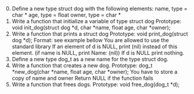 0. Define a new type struct dog with the following elements:
name, type = char *
age, type = float
owner, type = char *
1. Write a function that initialize a variable of type struct dog
Prototype: void init_dog(struct dog *d, char *name, float age, char *owner);
2. Write a function that prints a struct dog
Prototype: void print_dog(struct dog *d);
Format: see example bellow
You are allowed to use the standard library
If an element of d is NULL, print (nil) instead of this element. (if name is NULL, print Name: (nil))
If d is NULL print nothing.
3. Define a new type dog_t as a new name for the type struct dog.
4. Write a function that creates a new dog.
Prototype: dog_t *new_dog(char *name, float age, char *owner);
You have to store a copy of name and owner
Return NULL if the function fails
5. Write a function that frees dogs.
Prototype: void free_dog(dog_t *d);

